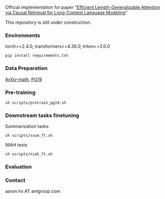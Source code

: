 Official implementation for paper "[Efficient Length-Generalizable Attention via Causal Retrieval for Long-Context Language Modeling](https://arxiv.org/abs/2410.01651)"

This repository is still under construction.

### Environments
torch==2.4.0, transformers>=4.36.0, triton==3.0.0

`pip install requirements.txt`

### Data Preparation

[ArXiv-math](https://huggingface.co/datasets/hoskinson-center/proof-pile), [PG19](https://huggingface.co/datasets/emozilla/pg19)

### Pre-training

`sh scripts/pretrain_pg19.sh`

### Downstream tasks finetuning

Summarization tasks

`sh scripts/xsum_ft.sh`


NIAH tests

`sh scripts/niah_ft.sh`

### Evaluation


### Contact
aaron.hx AT antgroup.com